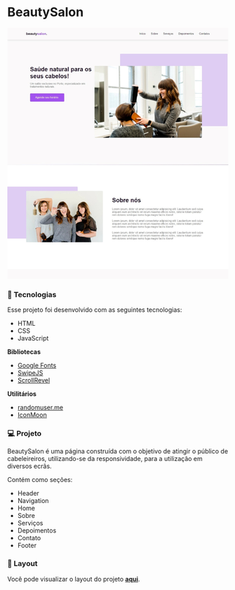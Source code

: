 # BeautySalon

<p>
  <img src="BeautySalon.jpeg">
</p>

### 🚀 Tecnologias

Esse projeto foi desenvolvido com as seguintes tecnologias:

- HTML
- CSS
- JavaScript

**Bibliotecas**

- [Google Fonts](https://fonts.google.com/)
- [SwipeJS](https://github.com/nolimits4web/Swiper)
- [ScrollRevel](https://scrollrevealjs.org)

**Utilitários**

- [randomuser.me](https://randomuser.me/photos)
- [IconMoon](https://icomoon.io/app/#/select)

### 💻 Projeto

BeautySalon é uma página construída com o objetivo de atingir o público de cabeleireiros, utilizando-se da responsividade, para a utilização em diversos ecrãs.

Contém como seções: 
- Header
- Navigation
- Home
- Sobre
- Serviços
- Depoimentos
- Contato
- Footer

### 🔖 Layout

Você pode visualizar o layout do projeto <a href="https://www.figma.com/file/HhmBQpyaYLCzxC06LdtZSU/BeautySalon?node-id=0%3A1" target="_blank"><strong>aqui</strong><a/>. 
